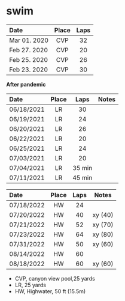 # swim



| Date| Place | Laps |
| :------------- |:-------------:|:-----:|
| Mar 01. 2020 | CVP | 32 |
| Feb 27. 2020 | CVP | 20 |
| Feb 25. 2020 | CVP | 26 |
| Feb 23. 2020 | CVP | 30 |


**After pandemic**


| Date| Place | Laps | Notes|
| :------------- |:-------------:|:-----:|:-----:|
| 06/18/2021 | LR | 30 |  |
| 06/19/2021 | LR | 24 |  |
| 06/20/2021 | LR | 26 |  |
| 06/22/2021 | LR | 20 |  |
| 06/25/2021 | LR | 24 |  |
| 07/03/2021 | LR | 20 |  |
| 07/04/2021 | LR |35 min  |  |
| 07/11/2021 | LR | 45 min |  |

| Date| Place | Laps | Notes|
| :------------- |:-------------:|:-----:|:-----:|
| 07/18/2022 | HW | 24 |  |
| 07/20/2022 | HW | 40 | xy (40) |
| 07/21/2022 | HW | 52 | xy (70) |
| 07/23/2022 | HW | 64 | xy (80) |
| 07/31/2022 | HW | 50 | xy (60) |
| 08/14/2022 | HW | 60 |  |
| 08/18/2022 | HW | 60 | xy (60)  |

* CVP, canyon view pool,25 yards
* LR, 25 yards
* HW, Highwater, 50 ft (15.5m)

